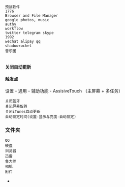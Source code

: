 
```
预装软件
1776
Browser and File Manager
google photos, music
authy
workflow
twitter telegram skype
1992
wechat alipay qq
shadowrocket
音乐圈


```

#### 关闭自动更新

#### 触发点

设置 - 通用 - 辅助功能 - AssisiveTouch （主屏幕 + 多任务）
```
关闭蓝牙
关闭屏幕旋转
关闭iTunes自动更新
自动锁定时间(设置-显示与亮度-自动锁定)
```

### 文件夹
```
QQ
硬盘
浏览器
迅雷
鲁大师
相机
附件
```


-
